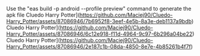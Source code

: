 Use the "eas build -p android --profile preview" command to generate the apk file
Cluedo Harry Potter](https://github.com/Maciej90/Cluedo-Harry_Potter/assets/87086946/7b6952f8-3eef-4e5b-8a3e-deb1137a9bdb)
Cluedo Harry Potter](https://github.com/Maciej90/Cluedo-Harry_Potter/assets/87086946/6c12e918-f11d-4964-9c97-6b296a04be22)
Cluedo Harry Potter](https://github.com/Maciej90/Cluedo-Harry_Potter/assets/87086946/2e187c1b-08da-4850-8e7e-4b85261b4f7f)
